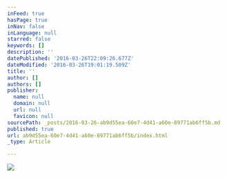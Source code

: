 ```yaml
---
inFeed: true
hasPage: true
inNav: false
inLanguage: null
starred: false
keywords: []
description: ''
datePublished: '2016-03-26T22:09:26.677Z'
dateModified: '2016-03-26T19:01:19.509Z'
title: ''
author: []
authors: []
publisher:
  name: null
  domain: null
  url: null
  favicon: null
sourcePath: _posts/2016-03-26-ab9d55ea-60e7-4d41-a60e-89771ab6ff5b.md
published: true
url: ab9d55ea-60e7-4d41-a60e-89771ab6ff5b/index.html
_type: Article

---
```

![](https://the-grid-user-content.s3-us-west-2.amazonaws.com/4473c032-bdbd-439b-ae02-2a105215c172.png)